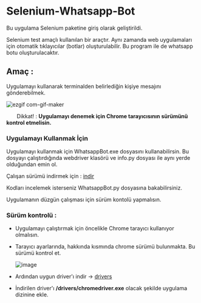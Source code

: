 # Selenium-Whatsapp-Bot

Bu uygulama Selenium paketine giriş olarak geliştirildi. 

Selenium test amaçlı kullanılan bir araçtır. Aynı zamanda web uygulamaları için otomatik tıklayıcılar (botlar) oluşturulabilir. Bu program ile de whatsapp botu oluşturulacaktır.

## Amaç : 

Uygulamayı kullanarak terminalden belirlediğin kişiye mesajını gönderebilmek.

![ezgif com-gif-maker](https://user-images.githubusercontent.com/56133248/220199026-349e6a70-1b48-4e0c-84e0-ede223c2cad9.gif)


&nbsp;&nbsp;&nbsp;&nbsp;&nbsp;&nbsp; Dikkat! :  <strong>Uygulamayı denemek için Chrome tarayıcısının sürümünü kontrol etmelisin.</strong>

### Uygulamayı Kullanmak İçin

Uygulamayı kullanmak için WhatsappBot.exe dosyasını kullanabilirsin. Bu dosyayı çalıştırdığında webdriver klasörü ve info.py dosyası ile aynı yerde olduğundan emin ol.

Çalışan sürümü indirmek için : [indir]()

Kodları incelemek isterseniz WhatsappBot.py dosyasına bakabilirsiniz.

Uygulamanın düzgün çalışması için sürüm kontolü yapmalısın.

### Sürüm kontrolü : 

- Uygulamayı çalıştırmak için öncelikle Chrome tarayıcı kullanıyor olmalısın.
- Tarayıcı ayarlarında, hakkında kısmında chrome sürümü bulunmakta. Bu sürümü kontrol et.
  
  ![image](https://user-images.githubusercontent.com/56133248/220198926-af40b930-4230-49a3-8aeb-58074cd8c29b.png)


- Ardından uygun driver'ı indir -> [drivers](https://chromedriver.chromium.org/downloads)  
- İndirilen driver'ı <strong>/drivers/chromedriver.exe</strong> olacak şekilde uygulama dizinine ekle.

